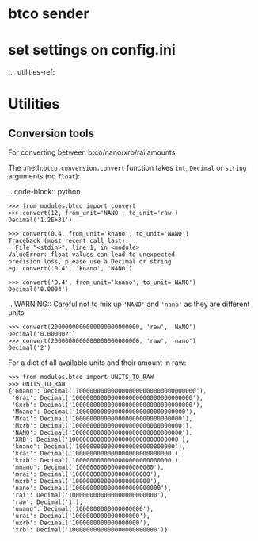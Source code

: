 # btco sender

# set settings on config.ini




.. _utilities-ref:

Utilities
==========


Conversion tools
----------------

For converting between btco/nano/xrb/rai amounts.

The :meth:`btco.conversion.convert` function takes ``int``, ``Decimal`` or ``string`` arguments (no ``float``):

.. code-block:: python

    >>> from modules.btco import convert
    >>> convert(12, from_unit='NANO', to_unit='raw')
    Decimal('1.2E+31')

    >>> convert(0.4, from_unit='knano', to_unit='NANO')
    Traceback (most recent call last):
      File "<stdin>", line 1, in <module>
    ValueError: float values can lead to unexpected
    precision loss, please use a Decimal or string
    eg. convert('0.4', 'knano', 'NANO')

    >>> convert('0.4', from_unit='knano', to_unit='NANO')
    Decimal('0.0004')



.. WARNING::
   Careful not to mix up ``'NANO'`` and ``'nano'`` as they are different units

    >>> convert(2000000000000000000000000, 'raw', 'NANO')
    Decimal('0.000002')
    >>> convert(2000000000000000000000000, 'raw', 'nano')
    Decimal('2')

For a dict of all available units and their amount in raw:

    >>> from modules.btco import UNITS_TO_RAW
    >>> UNITS_TO_RAW
    {'Gnano': Decimal('1000000000000000000000000000000000'),
     'Grai': Decimal('1000000000000000000000000000000000'),
     'Gxrb': Decimal('1000000000000000000000000000000000'),
     'Mnano': Decimal('1000000000000000000000000000000'),
     'Mrai': Decimal('1000000000000000000000000000000'),
     'Mxrb': Decimal('1000000000000000000000000000000'),
     'NANO': Decimal('1000000000000000000000000000000'),
     'XRB': Decimal('1000000000000000000000000000000'),
     'knano': Decimal('1000000000000000000000000000'),
     'krai': Decimal('1000000000000000000000000000'),
     'kxrb': Decimal('1000000000000000000000000000'),
     'mnano': Decimal('1000000000000000000000'),
     'mrai': Decimal('1000000000000000000000'),
     'mxrb': Decimal('1000000000000000000000'),
     'nano': Decimal('1000000000000000000000000'),
     'rai': Decimal('1000000000000000000000000'),
     'raw': Decimal('1'),
     'unano': Decimal('1000000000000000000'),
     'urai': Decimal('1000000000000000000'),
     'uxrb': Decimal('1000000000000000000'),
     'xrb': Decimal('1000000000000000000000000')}

